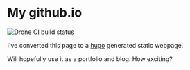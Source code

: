 # My github.io
![Drone CI build status](https://drone.42069.no/api/badges/siv/github.io/status.svg)

I've converted this page to a [hugo](https://gohugo.io/) generated static webpage.

Will hopefully use it as a portfolio and blog.
How exciting?


